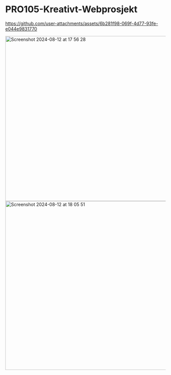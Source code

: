 # PRO105-Kreativt-Webprosjekt
https://github.com/user-attachments/assets/6b281f98-069f-4d77-93fe-e044e9831770


<img width="519" alt="Screenshot 2024-08-12 at 17 56 28" src="https://github.com/user-attachments/assets/5e3ec09e-4b93-4f14-94c2-399feb42b5b2">




<img width="531" alt="Screenshot 2024-08-12 at 18 05 51" src="https://github.com/user-attachments/assets/54fa1e9a-ca9c-41ad-b03f-330cc262faf2">
